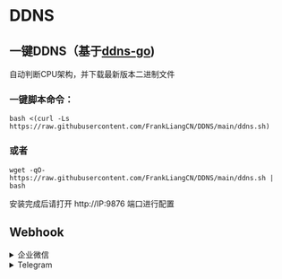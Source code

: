 # DDNS

## 一键DDNS（基于[ddns-go][ddns-go])

自动判断CPU架构，并下载最新版本二进制文件

### 一键脚本命令：

```
bash <(curl -Ls https://raw.githubusercontent.com/FrankLiangCN/DDNS/main/ddns.sh)
```
### 或者
```
wget -qO- https://raw.githubusercontent.com/FrankLiangCN/DDNS/main/ddns.sh | bash
```

安装完成后请打开 http://IP:9876 端口进行配置


## Webhook

<details>

<summary>企业微信</summary>

1. 下载企业微信 → 左上角三横杠 → 全新创建企业 → 个人组件团队(创建个人的企业群聊)
2. 进入群聊添加 [群机器人] 复制机器人Webhook地址填入ddns-go后台Webhook URL地址栏
3. 在RequestBody栏填入回调函数，格式：

```
{ "msgtype": "markdown","markdown": { "content": "公网IP变更： \n - IPv4地址：#{ipv4Addr} \n - 域名更新结果：#{ipv4Result} \n - IPv6地址：#{ipv6Addr}\n - 域名更新结果：#{ipv6Result} \n" }}
```

</details>

<details>

<summary>Telegram</summary>

一个用于接收 [ddns-go][ddns-go] 通知的 Telegram 机器人

## 使用
1. 打开并启用 [@DDNSGoBot][DDNSGoBot]
2. 发送 /gethook 命令
3. 复制 Webhook URL 并粘贴
4. 复制 RequestBody 并粘贴
注：未启用 IPv4 或 IPv6 可删除对应 Object

```
{
    "ipv4": {
        "result": "#{ipv4Result}",
        "addr": "#{ipv4Addr}",
        "domains": "#{ipv4Domains}"
    },
    "ipv6": {
        "result": "#{ipv6Result}",
        "addr": "#{ipv6Addr}",
        "domains": "#{ipv6Domains}"
    }
}
```
感谢
[@WingLim][telegram-bot]

</details>

[ddns-go]: https://github.com/jeessy2/ddns-go
[DDNSGoBot]: https://t.me/DDNSGoBot
[telegram-bot]: https://github.com/WingLim/ddns-telegram-bot
